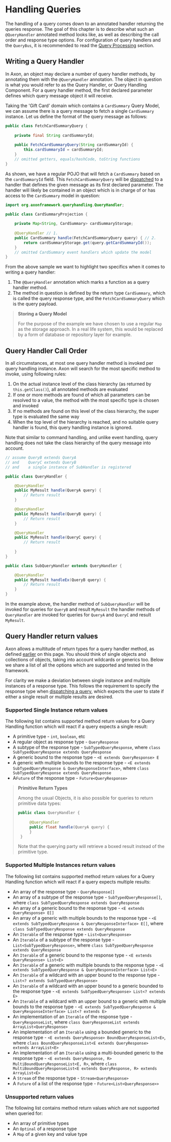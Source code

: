 # Handling Queries

The handling of a query comes down to an annotated handler returning the queries response. 
The goal of this chapter is to describe what such an `@QueryHandler` annotated method looks like,
 as well as describing the call order and response type options.
For configuration of query handlers and the `QueryBus`,
 it is recommended to read the [Query Processing](../../configuring-infrastructure-components/query-processing/query-processing.md) section.

## Writing a Query Handler

In Axon, an object may declare a number of query handler methods,
 by annotating them with the `@QueryHandler` annotation.
The object in question is what you would refer to as the Query Handler, or Query Handling Component.
For a query handler method, the first declared parameter defines which query message object it will receive.

Taking the 'Gift Card' domain which contains a `CardSummary` Query Model,
 we can assume there is a query message to fetch a single `CardSummary` instance.
Let us define the format of the query message as follows:

```java
public class FetchCardSummaryQuery {
    
    private final String cardSummaryId;
    
    public FetchCardSummaryQuery(String cardSummaryId) {
        this.cardSummaryId = cardSummaryId;
    }
    // omitted getters, equals/hashCode, toString functions
}
```

As shown, we have a regular POJO that will fetch a `CardSummary` based on the `cardSummaryId` field.
This `FetchCardSummaryQuery` will be [dispatched](dispatching-queries.md) to a handler that defines the given message as
 its first declared parameter.
The handler will likely be contained in an object
 which is in charge of or has access to the `CardSummary` model in question:

```java
import org.axonframework.queryhandling.QueryHandler;

public class CardSummaryProjection {
    
    private Map<String, CardSummary> cardSummaryStorage;
   
    @QueryHandler // 1.
    public CardSummary handle(FetchCardSummaryQuery query) { // 2.
        return cardSummaryStorage.get(query.getCardSummaryId());
    }
    // omitted CardSummary event handlers which update the model
}
```

From the above sample we want to highlight two specifics when it comes to writing a query handler:

 1. The `@QueryHandler` annotation which marks a function as a query handler method.
 2. The method in question is defined by the return type `CardSummary`, which is called the query response type, and the `FetchCardSummaryQuery` which is the query payload.
 
> **Storing a Query Model**
>
> For the purpose of the example we have chosen to use a regular `Map` as the storage approach.
> In a real life system, this would be replaced by a form of database or repository layer for example.

## Query Handler Call Order

In all circumstances, at most one query handler method is invoked per query handling instance. 
Axon will search for the most specific method to invoke, using following rules:

1. On the actual instance level of the class hierarchy \(as returned by `this.getClass()`\), all annotated methods are evaluated
2. If one or more methods are found of which all parameters can be resolved to a value, the method with the most specific type is chosen and invoked
3. If no methods are found on this level of the class hierarchy, the super type is evaluated the same way
4. When the top level of the hierarchy is reached, and no suitable query handler is found, this query handling instance is ignored.

Note that similar to command handling, and unlike event handling,
 query handling does not take the class hierarchy of the query message into account.

```java
// assume QueryB extends QueryA 
// and    QueryC extends QueryB
// and    a single instance of SubHandler is registered

public class QueryHandler {

    @QueryHandler
    public MyResult handle(QueryA query) {
        // Return result
    }

    @QueryHandler
    public MyResult handle(QueryB query) {
        // Return result
    }

    @QueryHandler
    public MyResult handle(QueryC query) {
        // Return result
    
    }
}

public class SubQueryHandler extends QueryHandler {

    @QueryHandler
    public MyResult handleEx(QueryB query) {
        // Return result
    }
}
```

In the example above, the handler method of `SubQueryHandler` will be invoked for queries for `QueryB`
 and result `MyResult` the handler methods of `QueryHandler` are invoked for queries for `QueryA` and `QueryC` 
 and result `MyResult`.

## Query Handler return values

Axon allows a multitude of return types for a query handler method,
 as defined [earlier](handling-queries.md#writing-a-query-handler) on this page.
You should think of single objects and collections of objects, taking into account wildcards or generics too.
Below we share a list of all the options which are supported and tested in the framework.

For clarity we make a deviation between single instance and multiple instances of a response type.
This follows the requirement to specify the response type when [dispatching a query](dispatching-queries.md),
 which expects the user to state if either a single result or multiple results are desired.

### Supported Single Instance return values

The following list contains supported method return values for a Query Handling function
 which will react if a query expects a single result:
 
 * A primitive type - `int`, `boolean`, etc
 * A regular object as response type - `QueryResponse` 
 * A subtype of the response type - `SubTypedQueryResponse`, where `class SubTypedQueryResponse extends QueryResponse`
 * A generic bound to the response type - `<E extends QueryResponse> E`
 * A generic with multiple bounds to the response type - `<E extends SubTypedQueryResponse & QueryResponseInterface>`, where `class SubTypedQueryResponse extends QueryResponse`
 * A`Future` of the response type - `Future<QueryResponse>`

> **Primitive Return Types**
> 
> Among the usual Objects, it is also possible for queries to return primitive data types:
> 
> ```java
> public class QueryHandler {
>  
>      @QueryHandler
>      public float handle(QueryA query) {
>      }
>  }
> ```
> 
> Note that the querying party will retrieve a boxed result instead of the primitive type. 

### Supported Multiple Instances return values

The following list contains supported method return values for a Query Handling function
 which will react if a query expects multiple results:
   
 * An array of the response type - `QueryResponse[]`
 * An array of a subtype of the response type - `SubTypedQueryResponse[]`, where `class SubTypedQueryResponse extends QueryResponse`
 * An array of a generic bound to the response type - `<E extends QueryResponse> E[]`
 * An array of a generic with multiple bounds to the response type - `<E extends SubTypedQueryResponse & QueryResponseInterface> E[]`, where `class SubTypedQueryResponse extends QueryResponse`
 * An `Iterable` of the response type - `List<QueryResponse>`
 * An `Iterable` of a subtype of the response type - `List<SubTypedQueryResponse>`, where `class SubTypedQueryResponse extends QueryResponse`
 * An `Iterable` of a generic bound to the response type - `<E extends QueryResponse> List<E>`
 * An `Iterable` of a generic with multiple bounds to the response type - `<E extends SubTypedQueryResponse & QueryResponseInterface> List<E>`
 * An `Iterable` of a wildcard with an upper bound to the response type - `List<? extends SubTypedQueryResponse>`
 * An `Iterable` of a wildcard with an upper bound to a generic bounded to the response type - `<E extends SubTypedQueryResponse> List<? extends E>`
 * An `Iterable` of a wildcard with an upper bound to a generic with multiple bounds to the response type  - `<E extends SubTypedQueryResponse & QueryResponseInterface> List<? extends E>`
 * An implementation of an `Iterable` of the response type - `QueryResponseList`, where `class QueryResponseList extends ArrayList<QueryResponse>`
 * An implementation of an `Iterable` using a bounded generic to the response type - `<E extends QueryResponse> BoundQueryResponseList<E>`, where `class BoundQueryResponseList<E extends QueryResponse> extends ArrayList<E>`
 * An implementation of an `Iterable` using a multi-bounded generic to the response type - `<E extends QueryResponse, R> MultiBoundQueryResponseList<E, R>`, where `class MultiBoundQueryResponseList<E extends QueryResponse, R> extends ArrayList<E>`
 * A `Stream` of the response type - `Stream<QueryResponse>`
 * A `Future` of a list of the response type - `Future<List<QueryResponse>>`

### Unsupported return values

The following list contains method return values which are not supported when queried for:
   
 * An array of primitive types
 * An `Optinal` of a response type
 * A `Map` of a given key and value type